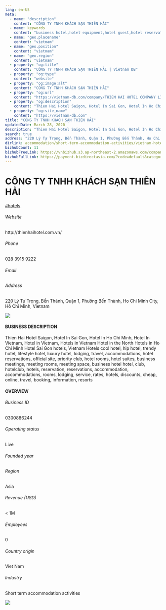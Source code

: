 ```yaml
---
lang: en-US
meta:
  - name: "description"
    content: "CÔNG TY TNHH KHÁCH SẠN THIÊN HẢI"
  - name: keywords
    content: "business hotel,hotel equipment,hotel guest,hotel reservation,hotels,leisure hotel,membership,on site,resort,resort hotels,tourism,travelers,vacation,vacation,vacation,vietnam-hotel-reservation-companies"
  - name: "geo.placename"
    content: "vietnam"
  - name: "geo.position"
    content: "vietnam"
  - name: "geo.region"
    content: "vietnam"
  - property: "og:title"
    content: "CÔNG TY TNHH KHÁCH SẠN THIÊN HẢI | Vietnam DB"
  - property: "og:type"
    content: "website"
  - property: "og:image:alt"
    content: "CÔNG TY TNHH KHÁCH SẠN THIÊN HẢI"
  - property: "og:url"
    content: "https://vietnam-db.com/company/THIEN HAI HOTEL COMPANY LIMITED-2723446"
  - property: "og:description"
    content: "Thien Hai Hotel Saigon, Hotel In Sai Gon, Hotel In Ho Chi Minh, Hotel In Vietnam, Hotel in Vietnam, Hotels in Vietnam Hotel in the North Hotels in Ho Chi Minh Hotel Sai Gon hotels, Vietnam Hotels cool hotel, hip hotel, trendy hotel, lifestyle hotel, luxury hotel, lodging, travel, accommodations, hotel reservations, official site, priority club, hotel rooms, hotel suites, business meetings, meeting rooms, meeting space, business hotel hotel, club, hotelclub, hotels, reservation, reservations, accommodation, accommodations, rooms, lodging, service, rates, hotels, discounts, cheap, online, travel, booking, information, resorts "
  - property: "og:site_name"
    content: "https://vietnam-db.com"
title: "CÔNG TY TNHH KHÁCH SẠN THIÊN HẢI"
updatedDate: March 28, 2020
description: "Thien Hai Hotel Saigon, Hotel In Sai Gon, Hotel In Ho Chi Minh, Hotel In Vietnam, Hotel in Vietnam, Hotels in Vietnam Hotel in the North Hotels in Ho Chi Minh Hotel Sai Gon hotels, Vietnam Hotels cool hotel, hip hotel, trendy hotel, lifestyle hotel, luxury hotel, lodging, travel, accommodations, hotel reservations, official site, priority club, hotel rooms, hotel suites, business meetings, meeting rooms, meeting space, business hotel hotel, club, hotelclub, hotels, reservation, reservations, accommodation, accommodations, rooms, lodging, service, rates, hotels, discounts, cheap, online, travel, booking, information, resorts "
search: true
address: "220 Lý Tự Trọng, Bến Thành, Quận 1, Phường Bến Thành, Ho Chi Minh City, Hồ Chí Minh, Vietnam"
dirlink: accommodation/short-term-accommodation-activities/vietnam-hotel-reservation-companies
bizhubCount: 11
bizhubFreeLink: https://vnbizhub.s3.ap-northeast-2.amazonaws.com/companies/vietnam-hotel-reservation-companies_preview.xlsx
bizhubFullLink: https://payment.bizdirectasia.com/?code=default&category=bizhub&item=vietnam-hotel-reservation-companies&redirect=https://vietnam-db.com
---
```



<div class="bd-item">
    <div class="item-content">
        <div class="detail-title-wrap">
            <h1 class="detail-title">
                CÔNG TY TNHH KHÁCH SẠN THIÊN HẢI
            </h1>
        </div>
		<div class="detail-tagslist"><a href="/accommodation/short-term-accommodation-activities/tags/hotels" class="detail-tagitem">#hotels</a></div>
        <h6 class="bd-label">Website</h6>
        <p>http://thienhaihotel.com.vn/</p>
		<h6 class="bd-label">Phone</h6>
        <p>028 3915 9222</p>
        <h6 class="bd-label">Email</h6>
        <p><a class="textColorPrimary" href="#"></a></p>
        <h6 class="bd-label">Address</h6>
        <p>220 Lý Tự Trọng, Bến Thành, Quận 1, Phường Bến Thành, Ho Chi Minh City, Hồ Chí Minh, Vietnam</p>
    </div>
</div>

<div class="banner-wrap text-center"><a href="" class="banner-link"><img src="/assets/vndb.com/BannerAds2.jpg" class="banner-img"></a></div>

<div class="bd-item">
    <div class="item-content">
        <h4 class="textColorPrimary item-title">BUSINESS DESCRIPTION</h4>
        <p>Thien Hai Hotel Saigon, Hotel In Sai Gon, Hotel In Ho Chi Minh, Hotel In Vietnam, Hotel in Vietnam, Hotels in Vietnam Hotel in the North Hotels in Ho Chi Minh Hotel Sai Gon hotels, Vietnam Hotels cool hotel, hip hotel, trendy hotel, lifestyle hotel, luxury hotel, lodging, travel, accommodations, hotel reservations, official site, priority club, hotel rooms, hotel suites, business meetings, meeting rooms, meeting space, business hotel hotel, club, hotelclub, hotels, reservation, reservations, accommodation, accommodations, rooms, lodging, service, rates, hotels, discounts, cheap, online, travel, booking, information, resorts </p>
    </div>
</div>

<div class="bd-item">
    <div class="item-content">
        <h4 class="textColorPrimary item-title">OVERVIEW</h4>
        <div class="item-info">
            <h6 class="bd-label">Business ID</h6>
            <p>0300886244</p>
        </div>
        <div class="item-info">
            <h6 class="bd-label">Operating status</h6>
            <p>Live<small class="bd-status_dot live"></small></p>
        </div>
        <div class="item-info">
            <h6 class="bd-label">Founded year</h6>
            <p></p>
        </div>
        <div class="item-info">
            <h6 class="bd-label">Region</h6>
            <p>Asia</p>
        </div>
        <div class="item-info">
            <h6 class="bd-label">Revenue (USD)</h6>
            <p>&lt; 1M</p>
        </div>
        <div class="item-info">
            <h6 class="bd-label">Employees</h6>
            <p>0</p>
        </div>
        <div class="item-info">
            <h6 class="bd-label">Country origin</h6>
            <p>Viet Nam</p>
        </div>
        <div class="item-info">
            <h6 class="bd-label">Industry</h6>
            <p>Short term accommodation activities</p>
        </div>
    </div>
</div>

<div class="banner-wrap text-center"><a href="" class="banner-link"><img src="/assets/vndb.com/BannerAd_04_728x90.jpg" class="banner-img"></a></div>

<CustomPopup popupTitle="ENTER EMAIL TO DOWNLOAD" popupSubTitle="The companies data will be sent to your inbox. Please enter your email." :free="this.$frontmatter.bizhubFreeLink" :paid="this.$frontmatter.bizhubFullLink" :count="this.$frontmatter.bizhubCount"/>

